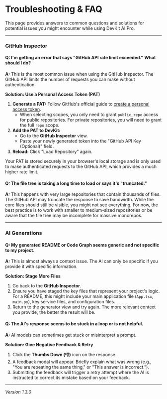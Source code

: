 
# Troubleshooting & FAQ

This page provides answers to common questions and solutions for potential issues you might encounter while using DevKit AI Pro.

---

### GitHub Inspector

#### **Q: I'm getting an error that says "GitHub API rate limit exceeded." What should I do?**

**A:** This is the most common issue when using the GitHub Inspector. The GitHub API limits the number of requests you can make without authentication.

**Solution: Use a Personal Access Token (PAT)**
1.  **Generate a PAT:** Follow GitHub's official guide to [create a personal access token](https://docs.github.com/en/authentication/keeping-your-account-and-data-secure/managing-your-personal-access-tokens).
    -   When selecting scopes, you only need to grant `public_repo` access for public repositories. For private repositories, you will need to grant the full `repo` scope.
2.  **Add the PAT to DevKit:**
    -   Go to the **GitHub Inspector** view.
    -   Paste your newly generated token into the "GitHub API Key (Optional)" field.
3.  **Reload:** Click "Load Repository" again.

Your PAT is stored securely in your browser's local storage and is only used to make authenticated requests to the GitHub API, which provides a much higher rate limit.

#### **Q: The file tree is taking a long time to load or says it's "truncated."**

**A:** This happens with very large repositories that contain thousands of files. The GitHub API may truncate the response to save bandwidth. While the core files should still be visible, you might not see everything. For now, the best practice is to work with smaller to medium-sized repositories or be aware that the file tree may be incomplete for massive monorepos.

---

### AI Generations

#### **Q: My generated README or Code Graph seems generic and not specific to my project.**

**A:** This is almost always a context issue. The AI can only be specific if you provide it with specific information.

**Solution: Stage More Files**
1.  Go back to the **GitHub Inspector**.
2.  Ensure you have staged the key files that represent your project's logic. For a README, this might include your main application file (`App.tsx`, `main.py`), key service files, and configuration files.
3.  Return to the generator view and try again. The more relevant context you provide, the better the result will be.

#### **Q: The AI's response seems to be stuck in a loop or is not helpful.**

**A:** AI models can sometimes get stuck or misinterpret a prompt.

**Solution: Give Negative Feedback & Retry**
1.  Click the **Thumbs Down (👎)** icon on the response.
2.  A feedback modal will appear. Briefly explain what was wrong (e.g., "You are repeating the same thing," or "This answer is incorrect.").
3.  Submitting the feedback will trigger a retry attempt where the AI is instructed to correct its mistake based on your feedback.

---
*Version 1.3.0*
